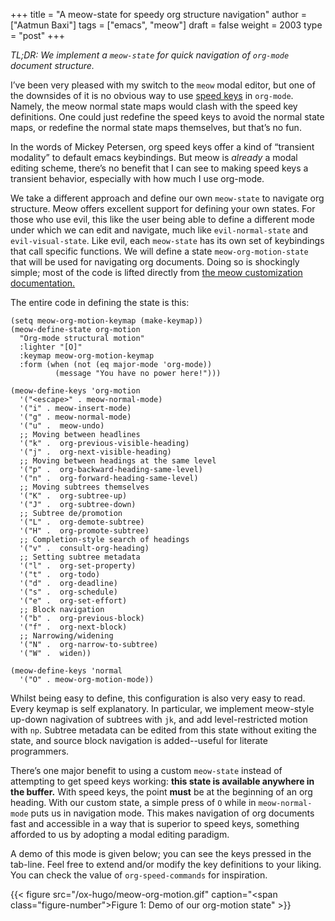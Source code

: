 +++
title = "A meow-state for speedy org structure navigation"
author = ["Aatmun Baxi"]
tags = ["emacs", "meow"]
draft = false
weight = 2003
type = "post"
+++

_TL;DR: We implement a `meow-state` for quick navigation of `org-mode` document structure._

I&rsquo;ve been very pleased with my switch to the `meow` modal editor, but one of the downsides of it is no obvious way to use [speed keys](https://orgmode.org/manual/Speed-Keys.html) in `org-mode`.
Namely, the meow normal state maps would clash with the speed key definitions.
One could just redefine the speed keys to avoid the normal state maps, or redefine the normal state maps themselves, but that&rsquo;s no fun.

In the words of Mickey Petersen, org speed keys offer a kind of &ldquo;transient modality&rdquo; to default emacs keybindings.
But meow is _already_ a modal editing scheme, there&rsquo;s no benefit that I can see to making speed keys a transient behavior, especially with how much I use org-mode.

We take a different approach and define our own `meow-state` to navigate org structure.
Meow offers excellent support for defining your own states.
For those who use evil, this like the user being able to define a different mode under which we can edit and navigate, much like `evil-normal-state` and `evil-visual-state`.
Like evil, each `meow-state` has its own set of keybindings that call specific functions.
We will define a state `meow-org-motion-state` that will be used for navigating org documents.
Doing so is shockingly simple; most of the code is lifted directly from [the meow customization documentation.](https://github.com/meow-edit/meow/blob/master/CUSTOMIZATIONS.org)

The entire code in defining the state is this:

```emacs-lisp
(setq meow-org-motion-keymap (make-keymap))
(meow-define-state org-motion
  "Org-mode structural motion"
  :lighter "[O]"
  :keymap meow-org-motion-keymap
  :form (when (not (eq major-mode 'org-mode))
          (message "You have no power here!")))

(meow-define-keys 'org-motion
  '("<escape>" . meow-normal-mode)
  '("i" . meow-insert-mode)
  '("g" . meow-normal-mode)
  '("u" .  meow-undo)
  ;; Moving between headlines
  '("k" .  org-previous-visible-heading)
  '("j" .  org-next-visible-heading)
  ;; Moving between headings at the same level
  '("p" .  org-backward-heading-same-level)
  '("n" .  org-forward-heading-same-level)
  ;; Moving subtrees themselves
  '("K" .  org-subtree-up)
  '("J" .  org-subtree-down)
  ;; Subtree de/promotion
  '("L" .  org-demote-subtree)
  '("H" .  org-promote-subtree)
  ;; Completion-style search of headings
  '("v" .  consult-org-heading)
  ;; Setting subtree metadata
  '("l" .  org-set-property)
  '("t" .  org-todo)
  '("d" .  org-deadline)
  '("s" .  org-schedule)
  '("e" .  org-set-effort)
  ;; Block navigation
  '("b" .  org-previous-block)
  '("f" .  org-next-block)
  ;; Narrowing/widening
  '("N" .  org-narrow-to-subtree)
  '("W" .  widen))

(meow-define-keys 'normal
  '("O" . meow-org-motion-mode))
```

Whilst being easy to define, this configuration is also very easy to read.
Every keymap is self explanatory.
In particular, we implement meow-style up-down nagivation of subtrees with `jk`, and add level-restricted motion with `np`.
Subtree metadata can be edited from this state without exiting the state, and source block navigation is added--useful for literate programmers.

There&rsquo;s one major benefit to using a custom `meow-state` instead of attempting to get speed keys working: **this state is available anywhere in the buffer.**
With speed keys, the point **must** be at the beginning of an org heading.
With our custom state, a simple press of `O` while in `meow-normal-mode` puts us in navigation mode.
This makes navigation of org documents fast and accessible in a way that is superior to speed keys, something afforded to us by adopting a modal editing paradigm.

A demo of this mode is given below; you can see the keys pressed in the tab-line.
Feel free to extend and/or modify the key definitions to your liking.
You can check the value of `org-speed-commands` for inspiration.

{{< figure src="/ox-hugo/meow-org-motion.gif" caption="<span class=\"figure-number\">Figure 1: </span>Demo of our org-motion state" >}}
